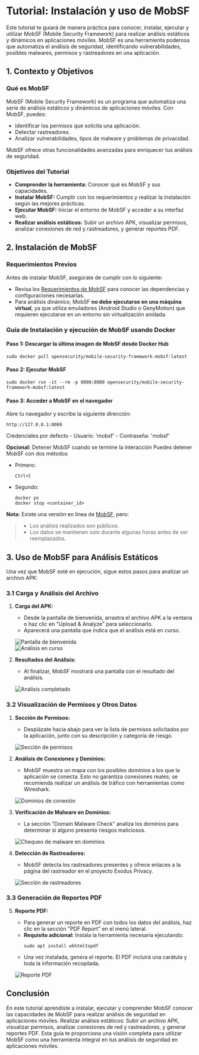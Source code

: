 # Tutorial: Instalación y uso de MobSF

Este tutorial te guiará de manera práctica para conocer, instalar, ejecutar y utilizar MobSF (Mobile Security Framework) para realizar análisis estáticos y dinámicos en aplicaciones móviles. MobSF es una herramienta poderosa que automatiza el análisis de seguridad, identificando vulnerabilidades, posibles malwares, permisos y rastreadores en una aplicación.

## 1. Contexto y Objetivos

### Qué es MobSF

MobSF (Mobile Security Framework) es un programa que automatiza una serie de análisis estáticos y dinámicos de aplicaciones móviles. Con MobSF, puedes:
- Identificar los permisos que solicita una aplicación.
- Detectar rastreadores.
- Analizar vulnerabilidades, tipos de malware y problemas de privacidad.

MobSF ofrece otras funcionalidades avanzadas para enriquecer tus análisis de seguridad.

### Objetivos del Tutorial

- **Comprender la herramienta:** Conocer qué es MobSF y sus capacidades.
- **Instalar MobSF:** Cumplir con los requerimientos y realizar la instalación según las mejores prácticas.
- **Ejecutar MobSF:** Iniciar el entorno de MobSF y acceder a su interfaz web.
- **Realizar análisis estáticos:** Subir un archivo APK, visualizar permisos, analizar conexiones de red y rastreadores, y generar reportes PDF.


## 2. Instalación de MobSF

### Requerimientos Previos

Antes de instalar MobSF, asegúrate de cumplir con lo siguiente:
- Revisa los [Requerimientos de MobSF](https://mobsf.github.io/docs/#/running_mobsf_docker?id=static-analysis) para conocer las dependencias y configuraciones necesarias.
- Para análisis dinámico, MobSF **no debe ejecutarse en una máquina virtual**, ya que utiliza emuladores (Android Studio o GenyMotion) que requieren ejecutarse en un entorno sin virtualización anidada.

### Guía de Instalación y ejecución de MobSF usando Docker

#### Paso 1:  Descargar la última imagen de MobSF desde Docker Hub
```
sudo docker pull opensecurity/mobile-security-framework-mobsf:latest

```

#### Paso 2: Ejecutar MobSF
```
sudo docker run -it --rm -p 8000:8000 opensecurity/mobile-security-framework-mobsf:latest
```

#### Paso 3: Acceder a MobSF en el navegador
Abre tu navegador y escribe la siguiente dirección:
```
http://127.0.0.1:8000
```
   Credenciales por defecto
      - Usuario: 'mobsf'
      - Contraseña: 'mobsf'

**Opcional:**  Detener MobSF cuando se termine la interacción
Puedes detener MobSF con dos métodos 

- Primero:
	```
	Ctrl+C
	```
- Segundo:
	```
	docker ps 
	docker stop <container_id>
	```



**Nota:** Existe una versión en línea de [MobSF](https://mobsf.live/), pero:
> - Los análisis realizados son públicos.
> - Los datos se mantienen solo durante algunas horas antes de ser reemplazados.


## 3. Uso de MobSF para Análisis Estáticos

Una vez que MobSF esté en ejecución, sigue estos pasos para analizar un archivo APK:

### 3.1 Carga y Análisis del Archivo

1. **Carga del APK:**
   - Desde la pantalla de bienvenida, arrastra el archivo APK a la ventana o haz clic en "Upload & Analyze" para seleccionarlo.
   - Aparecerá una pantalla que indica que el análisis está en curso.
   
   ![Pantalla de bienvenida](./capturas_de_pantalla/mobsf/1-mobsf-bienvenida.png)  
   ![Análisis en curso](./capturas_de_pantalla/mobsf/2-analizando.png)

2. **Resultados del Análisis:**
   - Al finalizar, MobSF mostrará una pantalla con el resultado del análisis.
   
   ![Análisis completado](./capturas_de_pantalla/mobsf/3-analisis-hecho.png)

### 3.2 Visualización de Permisos y Otros Datos

1. **Sección de Permisos:**
   - Desplázate hacia abajo para ver la lista de permisos solicitados por la aplicación, junto con su descripción y categoría de riesgo.
   
   ![Sección de permisos](./capturas_de_pantalla/mobsf/4-permisos.png)

2. **Análisis de Conexiones y Dominios:**
   - MobSF muestra un mapa con los posibles dominios a los que la aplicación se conecta. Esto no garantiza conexiones reales; se recomienda realizar un análisis de tráfico con herramientas como Wireshark.
   
   ![Dominios de conexión](./capturas_de_pantalla/mobsf/5-server%20locations.png)

3. **Verificación de Malware en Dominios:**
   - La sección "Domain Malware Check" analiza los dominios para determinar si alguno presenta riesgos maliciosos.
   
   ![Chequeo de malware en dominios](./capturas_de_pantalla/mobsf/6-domain-malware.png)

4. **Detección de Rastreadores:**
   - MobSF detecta los rastreadores presentes y ofrece enlaces a la página del rastreador en el proyecto Exodus Privacy.
   
   ![Sección de rastreadores](./capturas_de_pantalla/mobsf/7-trackers.png)

### 3.3 Generación de Reportes PDF

5. **Reporte PDF:**
   - Para generar un reporte en PDF con todos los datos del análisis, haz clic en la sección "PDF Report" en el menú lateral.
   - **Requisito adicional:** Instala la herramienta necesaria ejecutando:
     ```
     sudo apt install wkhtmltopdf
     ```
   - Una vez instalada, genera el reporte. El PDF incluirá una carátula y toda la información recopilada.
   
   ![Reporte PDF](./capturas_de_pantalla/mobsf/8-report.png)


## Conclusión

   En este tutorial aprendiste a instalar, ejecutar y comprender MobSF conocer las capacidades de MobSF para realizar análisis de seguridad en aplicaciones móviles.
   Realizar análisis estáticos: Subir un archivo APK, visualizar permisos, analizar conexiones de red y rastreadores, y generar reportes PDF.
   Esta guía te proporciona una visión completa para utilizar MobSF como una herramienta integral en tus análisis de seguridad en aplicaciones móviles. 